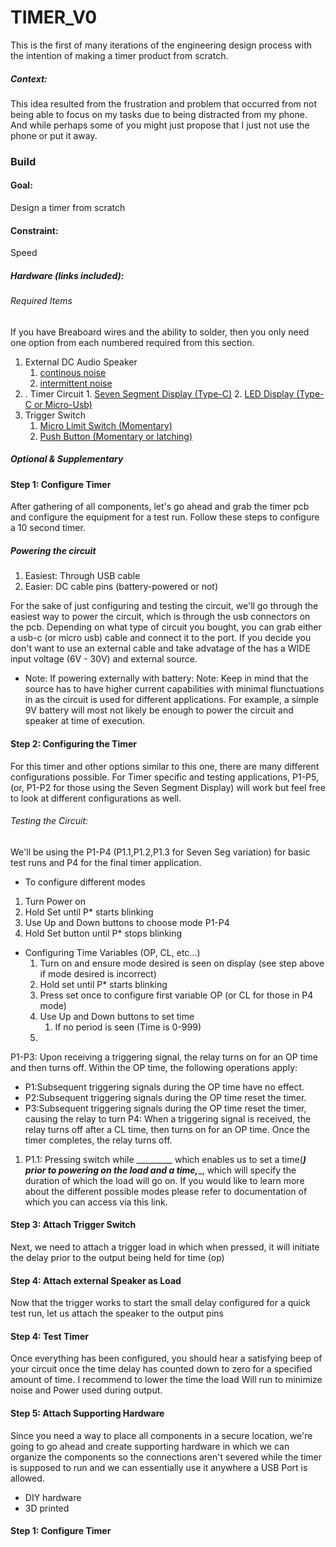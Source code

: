 # TIMER_V0
This is the first of many iterations of the engineering design process with the intention of making a timer product from scratch. 
##### Context: 
This idea resulted from the frustration and problem that occurred from not being able to focus on my tasks due to being distracted from my phone. And while perhaps some of you might just propose that I just not use the phone or put it away. 



### Build 
#### Goal: 
Design a timer from scratch

#### Constraint: 
Speed

##### Hardware (links included):

###### Required Items 
If you have Breaboard wires and the ability to solder, then you only need one option from each numbered required from this section.
  1. External DC Audio Speaker 
       1. [continous noise](https://amzn.to/3NEzoDs)
       2. [intermittent noise](Ghttps://amzn.to/3TthQhk)
  2. . Timer Circuit
    1. [Seven Segment Display (Type-C)](https://amzn.to/48rKJi9)
    2. [LED Display (Type-C or Micro-Usb)](https://amzn.to/3O03DFd)
  3. Trigger Switch
     1. [Micro Limit Switch (Momentary)](https://amzn.to/488LcWz)
     2. [Push Button (Momentary or latching)](https://amzn.to/3RBcuOw)
##### Optional & Supplementary


#### Step 1: Configure Timer
After gathering of all components, let's go ahead and grab the timer pcb and configure the equipment for a test run. Follow these steps to configure a 10 second timer.

  ##### Powering the circuit
  1. Easiest: Through USB cable 
  2. Easier: DC cable pins (battery-powered or not)

For the sake of just configuring and testing the circuit, we'll go through the easiest way to power the circuit, which is through the usb connectors on the pcb. Depending on what type of circuit you bought, you can grab either a usb-c (or micro usb) cable and connect it to the port. If you decide you don't want to use an external cable and take advatage of the has a WIDE input voltage (6V - 30V) and external source. 

 - Note: If powering externally with battery:  Note: Keep in mind that the source has to have higher current capabilities with minimal flunctuations in as the circuit is used for different applications. For example, a simple 9V battery will most not likely be enough to power the circuit and speaker at time of execution.



#### Step 2: Configuring the Timer


 For this timer and other options similar to this one, there are many different configurations possible. For Timer specific and testing applications, P1-P5, (or, P1-P2 for those using the Seven Segment Display) will work but feel free to look at different configurations as well.

###### Testing the Circuit:
We'll be using the P1-P4 (P1.1,P1.2,P1.3 for Seven Seg variation) for basic test runs and P4 for the final timer application. 

- To configure different modes
1. Turn Power on
2. Hold Set until P* starts blinking
3. Use Up and Down buttons to choose mode P1-P4
4. Hold Set button until P* stops blinking
   
- Configuring Time Variables (OP, CL, etc...)
  1. Turn on and ensure mode desired is seen on display (see step above if mode desired is incorrect)
  2. Hold set until P* starts blinking
  3. Press set once to configure first variable OP (or CL for those in P4 mode) 
  4. Use Up and Down buttons to set time 
     1. If no period is seen (Time is 0-999)
  5.    
P1-P3: Upon receiving a triggering signal, the relay turns on for an OP time and then turns off. Within the OP time, the following operations apply:
  - P1:Subsequent triggering signals during the OP time have no effect.
  - P2:Subsequent triggering signals during the OP time reset the timer.
  - P3:Subsequent triggering signals during the OP time reset the timer, causing the relay to turn
P4: When a triggering signal is received, the relay turns off after a CL time, then turns on for an OP time. Once the timer completes, the relay turns off.


  
  
  1. P1.1: Pressing switch while  _________  which enables us to set a time(___) prior to powering on the load and a time,____, which will specify the  duration of which the load will go on. If you would like to learn more about the different possible modes please refer to documentation of which you can access via this link.


#### Step 3: Attach Trigger Switch
Next, we need to attach a trigger load in which when pressed, it will initiate the delay prior to the output being held for time (op)


#### Step 4: Attach external Speaker as Load
Now that the trigger works to start the small delay configured for a quick test run, let us attach the speaker to the output pins 

#### Step 4: Test Timer
Once everything has been configured, you should hear a satisfying beep of your circuit once the time delay has counted down to zero for a specified amount of time. I recommend to lower the time the load Will run to minimize noise and Power used during output.
#### Step 5: Attach Supporting Hardware 
Since you need a way to place all components in a secure location, we're going to go ahead and create supporting hardware in which we can organize the components so the connections aren't severed while the timer is supposed to run and we can essentially use it anywhere a USB Port is allowed.
- DIY hardware
- 3D printed

#### Step 1: Configure Timer